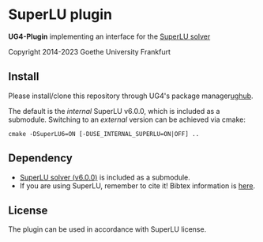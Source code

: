 # SuperLU plugin

**UG4-Plugin** implementing an interface for the [SuperLU solver](https://github.com/xiaoyeli/superlu)

Copyright 2014-2023 Goethe University Frankfurt

## Install
Please install/clone this repository through UG4's package manager[ughub](https://github.com/UG4/ughub).

The default is the *internal* SuperLU v6.0.0, which is included as a submodule. Switching to an *external* version can be achieved via cmake:

 ```
 cmake -DSuperLU6=ON [-DUSE_INTERNAL_SUPERLU=ON|OFF] ..
 ```


## Dependency
* [SuperLU solver (v6.0.0)](https://github.com/xiaoyeli/superlu) is included as a submodule.
* If you are using SuperLU, remember to cite it! Bibtex information is [here](http://crd-legacy.lbl.gov/~xiaoye/SuperLU/referencing.html).

## License
The plugin can be used in accordance with SuperLU license. 
